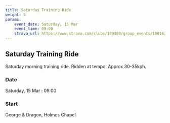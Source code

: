 ```yaml
---
title: Saturday Training Ride
weight: 5
params:
    event_date: Saturday, 15 Mar
    event_time: 09:00
    strava_url: https://www.strava.com/clubs/189380/group_events/1801637
---
```


## Saturday Training Ride 

Saturday morning training ride. Ridden at tempo. Approx 30-35kph.

### Date

Saturday, 15 Mar : 09:00

### Start

George &amp; Dragon, Holmes Chapel


